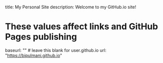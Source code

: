 title: My Personal Site
description: Welcome to my GitHub.io site!

# These values affect links and GitHub Pages publishing
baseurl: "" # leave this blank for user.github.io
url: "https://bipulmani.github.io"